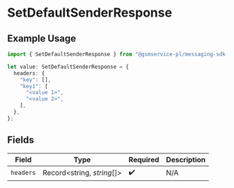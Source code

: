 # SetDefaultSenderResponse

## Example Usage

```typescript
import { SetDefaultSenderResponse } from "@gsmservice-pl/messaging-sdk-typescript/models/operations";

let value: SetDefaultSenderResponse = {
  headers: {
    "key": [],
    "key1": [
      "<value 1>",
      "<value 2>",
    ],
  },
};
```

## Fields

| Field                      | Type                       | Required                   | Description                |
| -------------------------- | -------------------------- | -------------------------- | -------------------------- |
| `headers`                  | Record<string, *string*[]> | :heavy_check_mark:         | N/A                        |